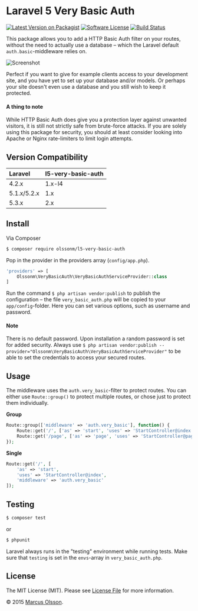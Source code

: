 # Laravel 5 Very Basic Auth

[![Latest Version on Packagist][ico-version]][link-packagist]
[![Software License][ico-license]](LICENSE.md)
[![Build Status][ico-travis]][link-travis]

This package allows you to add a HTTP Basic Auth filter on your routes, without the need to actually use a database – which the Laravel default `auth.basic`-middleware relies on.

![Screenshot](https://cloud.githubusercontent.com/assets/907114/9154094/a34c231a-3e80-11e5-81cc-993b844d6e2f.png)

Perfect if you want to give for example clients access to your development site, and you have yet to set up your database and/or models. Or perhaps your site doesn't even use a database and you still wish to keep it protected.

#### A thing to note

While HTTP Basic Auth does give you a protection layer against unwanted visitors, it is still not strictly safe from brute-force attacks. If you are solely using this package for security, you should at least consider looking into Apache or Nginx rate-limiters to limit login attempts.

## Version Compatibility

 Laravel        | l5-very-basic-auth
:---------------|:----------
 4.2.x          | 1.x-l4
 5.1.x/5.2.x    | 1.x
 5.3.x          | 2.x

## Install

Via Composer

``` bash
$ composer require olssonm/l5-very-basic-auth
```

Pop in the provider in the providers array (`config/app.php`).

``` php
'providers' => [
    Olssonm\VeryBasicAuth\VeryBasicAuthServiceProvider::class
]
```

Run the command `$ php artisan vendor:publish` to publish the configuration – the file `very_basic_auth.php` will be copied to your `app/config`-folder. Here you can set various options, such as username and password.

#### Note

There is no default password. Upon installation a random password is set for added security. Always use `$ php artisan vendor:publish --provider="Olssonm\VeryBasicAuth\VeryBasicAuthServiceProvider"` to be able to set the credentials to access your secured routes.

## Usage

The middleware uses the `auth.very_basic`-filter to protect routes. You can either use `Route::group()` to protect multiple routes, or chose just to protect them individually.

**Group**
``` php
Route::group(['middleware' => 'auth.very_basic'], function() {
    Route::get('/', ['as' => 'start', 'uses' => 'StartController@index']);
    Route::get('/page', ['as' => 'page', 'uses' => 'StartController@page']);
});
```

**Single**
``` php
Route::get('/', [
    'as' => 'start',
    'uses' => 'StartController@index',
    'middleware' => 'auth.very_basic'
]);
```

## Testing

``` bash
$ composer test
```

or

``` bash
$ phpunit
```

Laravel always runs in the "testing" environment while running tests. Make sure that `testing` is set in the `envs`-array in `very_basic_auth.php`.

## License

The MIT License (MIT). Please see [License File](LICENSE.md) for more information.

© 2015 [Marcus Olsson](https://marcusolsson.me).

[ico-version]: https://img.shields.io/packagist/v/olssonm/l5-very-basic-auth.svg?style=flat-square
[ico-license]: https://img.shields.io/badge/license-MIT-brightgreen.svg?style=flat-square
[ico-travis]: https://img.shields.io/travis/olssonm/l5-very-basic-auth/master.svg?style=flat-square
[link-packagist]: https://packagist.org/packages/olssonm/l5-very-basic-auth
[link-travis]: https://travis-ci.org/olssonm/l5-very-basic-auth
